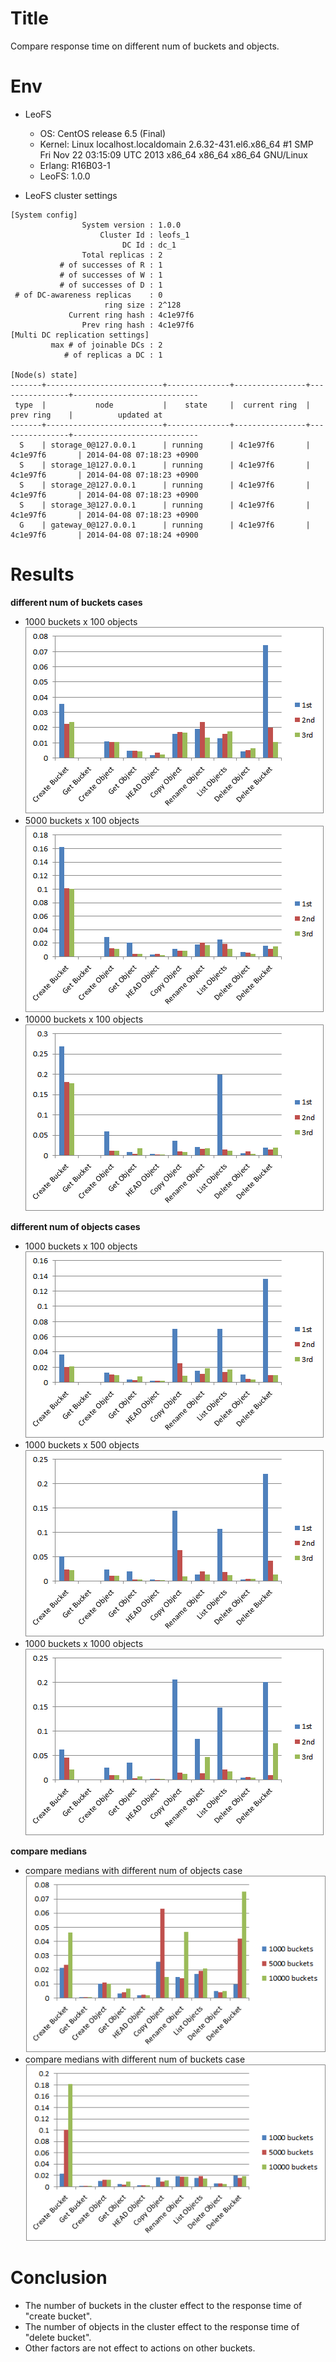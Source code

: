 Title
=====

Compare response time on different num of buckets and objects.

Env
===

* LeoFS
    * OS: CentOS release 6.5 (Final)
    * Kernel: Linux localhost.localdomain 2.6.32-431.el6.x86_64 #1 SMP Fri Nov 22 03:15:09 UTC 2013 x86_64 x86_64 x86_64 GNU/Linux
    * Erlang: R16B03-1
    * LeoFS:  1.0.0

* LeoFS cluster settings

```
[System config]
                System version : 1.0.0
                    Cluster Id : leofs_1
                         DC Id : dc_1
                Total replicas : 2
           # of successes of R : 1
           # of successes of W : 1
           # of successes of D : 1
 # of DC-awareness replicas    : 0
                     ring size : 2^128
             Current ring hash : 4c1e97f6
                Prev ring hash : 4c1e97f6
[Multi DC replication settings]
         max # of joinable DCs : 2
            # of replicas a DC : 1

[Node(s) state]
-------+--------------------------+--------------+----------------+----------------+----------------------------
 type  |           node           |    state     |  current ring  |   prev ring    |          updated at
-------+--------------------------+--------------+----------------+----------------+----------------------------
  S    | storage_0@127.0.0.1      | running      | 4c1e97f6       | 4c1e97f6       | 2014-04-08 07:18:23 +0900
  S    | storage_1@127.0.0.1      | running      | 4c1e97f6       | 4c1e97f6       | 2014-04-08 07:18:23 +0900
  S    | storage_2@127.0.0.1      | running      | 4c1e97f6       | 4c1e97f6       | 2014-04-08 07:18:23 +0900
  S    | storage_3@127.0.0.1      | running      | 4c1e97f6       | 4c1e97f6       | 2014-04-08 07:18:23 +0900
  G    | gateway_0@127.0.0.1      | running      | 4c1e97f6       | 4c1e97f6       | 2014-04-08 07:18:24 +0900
```

Results
=======

 **different num of buckets cases**
* 1000 buckets x 100 objects
  ![1000 buckets x 100 objects](test_results/different_num_of_buckets/1000bckt_100obj.png)
* 5000 buckets x 100 objects
  ![5000 buckets x 100 objects](test_results/different_num_of_buckets/5000bckt_100obj.png)
* 10000 buckets x 100 objects
  ![10000 buckets x 100 objects](test_results/different_num_of_buckets/10000bckt_100obj.png)

 **different num of objects cases**
* 1000 buckets x 100 objects
  ![1000 buckets x 100 objects](test_results/different_num_of_objects/1000bckt_100obj.png)
* 1000 buckets x 500 objects
  ![1000 buckets x 500 objects](test_results/different_num_of_objects/1000bckt_500obj.png)
* 1000 buckets x 1000 objects
  ![1000 buckets x 1000 objects](test_results/different_num_of_objects/1000bckt_1000obj.png)

 **compare medians**
* compare medians with different num of objects case
  ![compare medians with different num of objects case](test_results/different_num_of_objects/compare_medians_with_different_num_of_objects.png)
* compare medians with different num of buckets case
  ![compare medians with different num of buckets case](test_results/different_num_of_buckets/compare_medians_with_different_num_of_buckets.png)

Conclusion
==========

* The number of buckets in the cluster effect to the response time of "create bucket".
* The number of objects in the cluster effect to the response time of "delete bucket".
* Other factors are not effect to actions on other buckets.
